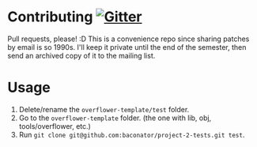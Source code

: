 # Contributing [![Gitter](https://badges.gitter.im/baconator/project-2-tests.svg)](https://gitter.im/baconator/project-2-tests?utm_source=badge&utm_medium=badge&utm_campaign=pr-badge)
Pull requests, please! :D This is a convenience repo since sharing patches by email is so 1990s. I'll keep it private until the end of the semester, then send an archived copy of it to the mailing list.

# Usage
1.  Delete/rename the `overflower-template/test` folder.
2.  Go to the `overflower-template` folder. (the one with lib, obj, tools/overflower, etc.)
3.  Run `git clone git@github.com:baconator/project-2-tests.git test`.
